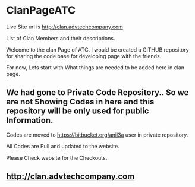 ClanPageATC
===========
Live Site url is http://clan.advtechcompany.com

List of Clan Members and their descriptions.

Welcome to the clan Page of ATC. I would be created a GITHUB repository for sharing the code base for developing page with the friends.

For now, Lets start with What things are needed to be added here in clan page.


## We had gone to Private Code Repository.. So we are not Showing Codes in here and this repository will be only used for public Information.

Codes are moved to https://bitbucket.org/anil3a user in private repository.

All Codes are Pull and updated to the website.

Please Check website for the Checkouts.

## http://clan.advtechcompany.com
